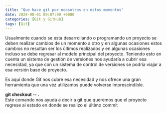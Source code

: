 ```yaml
---
title: "Que hace git por noosotros en estos momentos"
date: 2024-08-01 09:07:00 +0800
categories: [Git y GitHub]
tags: [Git]
---
```


Usualmente cuando se esta desarrollando o programando un proyecto se deben realizar cambios de un momento a otro y en algunas ocasiones estos cambios no resultan ser los últimos realizados y en algunas ocasiones incluso se debe regresar al modelo principal del proyecto. Teniendo esto en cuenta un sistema de gestión de versiones nos ayudaría a cubrir esa necesidad, ya que con un sistema de control de versiones se podría viajar a esa versión base de proyecto.

Es aquí donde Git nos cubre esa necesidad y nos ofrece una gran herramienta que una vez utilizamos puede volverse imprescindible.

**git checkout -- .**  
Este comando nos ayuda a decir a git que queremos que el proyecto regrese al estado en donde se realizo el último commit
